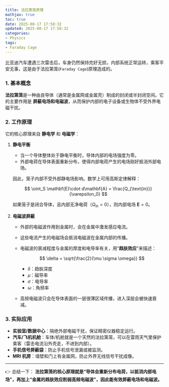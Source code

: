 ```yaml
---
title: 法拉第笼原理
mathjax: true
toc: true
date: 2025-08-17 17:58:32
updated: 2025-08-17 17:58:32
categories:
- Physics
tags:
- Faraday Cage
---
```


比亚迪汽车遭遇三次雷击后，车身仍然保持完好无损，内部系统正常运转，乘客平安无事，这是由于法拉第笼(`Faraday Cage`)原理造成的。

<!--more-->

### 1. 基本概念

**法拉第笼**是一种由良导体（通常是金属网或金属壳）制成的封闭或半封闭空间。它的主要作用是 **屏蔽电场和电磁波**，从而保护内部的电子设备或生物体不受外界电磁干扰。

### 2. 工作原理

它的核心原理来自 **静电学** 和 **电磁学**：

1. **静电平衡**

   * 当一个导体整体处于静电平衡时，导体内部的电场强度为零。
   * 外部电荷在导体表面重新分布，使得内部电荷产生的电场刚好抵消外部电场。

   因此，笼子内部不受外部静电场影响。数学上可用高斯定律解释：

   $$
   \oint_S \mathbf{E}\cdot d\mathbf{A} = \frac{Q_{\text{in}}}{\varepsilon_0}
   $$

   如果笼子是闭合导体，且内部无净电荷（$Q_{\text{in}}=0$），则内部电场 $\mathbf{E} = 0$。

2. **电磁波屏蔽**

   * 外部的电磁波作用到金属时，会在金属中激发感应电流。
   * 这些电流产生的电磁场会抵消电磁波在金属内部的传播。
   * 电磁波的衰减程度与金属的厚度和电导率有关，用“**趋肤效应**”来描述：

     $$
     \delta = \sqrt{\frac{2}{\mu \sigma \omega}}
     $$

     * $\delta$：趋肤深度
     * $\mu$：磁导率
     * $\sigma$：电导率
     * $\omega$：角频率
   * 高频电磁波只会在导体表面的一层很薄区域传播，进入深层会被快速衰减。


### 3. 实际应用

* **实验室/数据中心**：隔绝外部电磁干扰，保证精密仪器稳定运行。
* **汽车/飞机机舱**：车体/机舱就是一个天然的法拉第笼，可以在雷雨天气里保护乘客（雷击电流沿外壳走，不进到内部）。
* **手机信号屏蔽袋**：防止手机信号泄漏或被监测。
* **MRI 机房**：墙壁和门上有金属网，防止外界无线信号干扰成像。

---

👉 总结一下：
**法拉第笼的核心原理就是“导体会重新分布电荷，以抵消内部电场”，再加上“金属的趋肤效应削弱高频电磁波”，因此能有效屏蔽电场和电磁波。**

